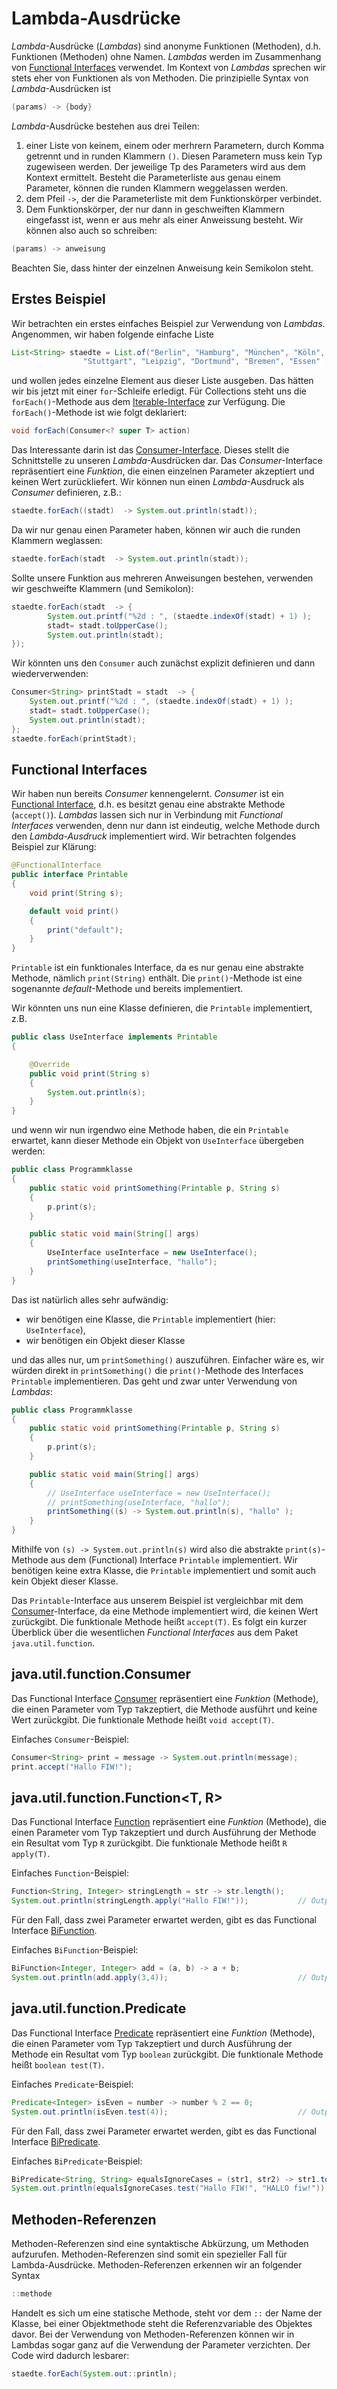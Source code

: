 # Lambda-Ausdrücke

*Lambda*-Ausdrücke (*Lambdas*) sind anonyme Funktionen (Methoden), d.h. Funktionen (Methoden) ohne Namen. *Lambdas* werden im Zusammenhang von [Functional Interfaces](interfaces.md#functional-interfaces) verwendet. Im Kontext von *Lambdas* sprechen wir stets eher von Funktionen als von Methoden. Die prinzipielle Syntax von *Lambda*-Ausdrücken ist

```java
(params) -> {body}
```

*Lambda*-Ausdrücke bestehen aus drei Teilen:

1. einer Liste von keinem, einem oder merhrern Parametern, durch Komma getrennt und in runden Klammern `()`. Diesen Parametern muss kein Typ zugewiseen werden. Der jeweilige Tp des Parameters wird aus dem Kontext ermittelt. Besteht die Parameterliste aus genau einem Parameter, können die runden Klammern weggelassen werden.
2. dem Pfeil `->`, der die Parameterliste mit dem Funktionskörper verbindet.
3. Dem Funktionskörper, der nur dann in geschweiften Klammern eingefasst ist, wenn er aus mehr als einer Anweissung besteht. Wir können also auch so schreiben:


```java
(params) -> anweisung
```

Beachten Sie, dass hinter der einzelnen Anweisung kein Semikolon steht. 

## Erstes Beispiel

Wir betrachten ein erstes einfaches Beispiel zur Verwendung von *Lambdas*. Angenommen, wir haben folgende einfache Liste 

```java
List<String> staedte = List.of("Berlin", "Hamburg", "München", "Köln", "Frankfurt am Main", "Düsseldorf",
                "Stuttgart", "Leipzig", "Dortmund", "Bremen", "Essen" ,"Dresden");
```

und wollen jedes einzelne Element aus dieser Liste ausgeben. Das hätten wir bis jetzt mit einer `for`-Schleife erledigt. Für Collections steht uns die `forEach()`-Methode aus dem [Iterable-Interface](https://docs.oracle.com/javase/8/docs/api/java/lang/Iterable.html) zur Verfügung. Die `forEach()`-Methode ist wie folgt deklariert:

```java
void forEach(Consumer<? super T> action)
```

Das Interessante darin ist das [Consumer-Interface](https://docs.oracle.com/javase/8/docs/api/java/util/function/Consumer.html). Dieses stellt die Schnittstelle zu unseren *Lambda*-Ausdrücken dar. Das *Consumer*-Interface repräsentiert eine *Funktion*, die einen einzelnen Parameter akzeptiert und keinen Wert zurückliefert. Wir können nun einen *Lambda*-Ausdruck als *Consumer* definieren, z.B.:

```java
staedte.forEach((stadt)  -> System.out.println(stadt));
``` 

Da wir nur genau einen Parameter haben, können wir auch die runden Klammern weglassen: 

```java
staedte.forEach(stadt  -> System.out.println(stadt));
``` 

Sollte unsere Funktion aus mehreren Anweisungen bestehen, verwenden wir geschweifte Klammern (und Semikolon):

```java
staedte.forEach(stadt  -> {
        System.out.printf("%2d : ", (staedte.indexOf(stadt) + 1) );
        stadt= stadt.toUpperCase();
        System.out.println(stadt);
});
```

Wir könnten uns den `Consumer` auch zunächst explizit definieren und dann wiederverwenden:

```java
Consumer<String> printStadt = stadt  -> {
    System.out.printf("%2d : ", (staedte.indexOf(stadt) + 1) );
    stadt= stadt.toUpperCase();
    System.out.println(stadt);
};
staedte.forEach(printStadt);
```

## Functional Interfaces

Wir haben nun bereits *Consumer* kennengelernt. *Consumer* ist ein [Functional Interface](interfaces.md#functional-interfaces), d.h. es besitzt genau eine abstrakte Methode (`accept()`). *Lambdas* lassen sich nur in Verbindung mit *Functional Interfaces* verwenden, denn nur dann ist eindeutig, welche Methode durch den *Lambda-Ausdruck* implementiert wird. Wir betrachten folgendes Beispiel zur Klärung:

```java
@FunctionalInterface
public interface Printable
{
    void print(String s);

    default void print()
    {
        print("default");
    }
}
```

`Printable` ist ein funktionales Interface, da es nur genau eine abstrakte Methode, nämlich `print(String)` enthält. Die `print()`-Methode ist eine sogenannte *default*-Methode und bereits implementiert. 

Wir könnten uns nun eine Klasse definieren, die `Printable` implementiert, z.B. 

```java
public class UseInterface implements Printable
{

    @Override
    public void print(String s)
    {
        System.out.println(s);
    }
}
```

und wenn wir nun irgendwo eine Methode haben, die ein `Printable` erwartet, kann dieser Methode ein Objekt von `UseInterface` übergeben werden:

```java
public class Programmklasse
{
    public static void printSomething(Printable p, String s)
    {
        p.print(s);
    }

    public static void main(String[] args)
    {
        UseInterface useInterface = new UseInterface();
        printSomething(useInterface, "hallo");
    }
}
```

Das ist natürlich alles sehr aufwändig:

- wir benötigen eine Klasse, die `Printable` implementiert (hier: `UseInterface`),
- wir benötigen ein Objekt dieser Klasse 

und das alles nur, um `printSomething()` auszuführen. Einfacher wäre es, wir würden direkt in `printSomething()` die `print()`-Methode des Interfaces `Printable` implementieren. Das geht und zwar unter Verwendung von *Lambdas*:

```java
public class Programmklasse
{
    public static void printSomething(Printable p, String s)
    {
        p.print(s);
    }

    public static void main(String[] args)
    {
        // UseInterface useInterface = new UseInterface();
        // printSomething(useInterface, "hallo");
        printSomething((s) -> System.out.println(s), "hallo" );
    }
}
```


Mithilfe von `(s) -> System.out.println(s)` wird also die abstrakte `print(s)`-Methode aus dem (Functional) Interface `Printable` implementiert. Wir benötigen keine extra Klasse, die `Printable` implementiert und somit auch kein Objekt dieser Klasse. 

Das `Printable`-Interface aus unserem Beispiel ist vergleichbar mit dem [Consumer](https://docs.oracle.com/en/java/javase/21/docs/api/java.base/java/util/function/Consumer.html)-Interface, da eine Methode implementiert wird, die keinen Wert zurückgibt. Die funktionale Methode heißt `accept(T)`. Es folgt ein kurzer Überblick über die wesentlichen *Functional Interfaces*  aus dem Paket `java.util.function`.



## java.util.function.Consumer<T>

Das Functional Interface [Consumer](https://docs.oracle.com/en/java/javase/21/docs/api/java.base/java/util/function/Consumer.html) repräsentiert eine *Funktion* (Methode), die einen Parameter vom Typ `T`akzeptiert, die Methode ausführt und keine Wert zurückgibt. Die funktionale Methode heißt `void accept(T)`. 

Einfaches `Consumer`-Beispiel:

```java
Consumer<String> print = message -> System.out.println(message);
print.accept("Hallo FIW!");
```

## java.util.function.Function<T, R>

Das Functional Interface [Function](https://docs.oracle.com/en/java/javase/21/docs/api/java.base/java/util/function/Function.html) repräsentiert eine *Funktion* (Methode), die einen Parameter vom Typ `T`akzeptiert und durch Ausführung der Methode ein Resultat vom Typ `R` zurückgibt. Die funktionale Methode heißt `R apply(T)`. 

Einfaches `Function`-Beispiel:

```java
Function<String, Integer> stringLength = str -> str.length();
System.out.println(stringLength.apply("Hallo FIW!"));           // Output: 10
```


Für den Fall, dass zwei Parameter erwartet werden, gibt es das Functional Interface [BiFunction](https://docs.oracle.com/en/java/javase/24/docs/api/java.base/java/util/function/BiFunction.html). 


Einfaches `BiFunction`-Beispiel:

```java
BiFunction<Integer, Integer> add = (a, b) -> a + b;
System.out.println(add.apply(3,4));                             // Output: 7
```


## java.util.function.Predicate<T>

Das Functional Interface [Predicate](https://docs.oracle.com/en/java/javase/24/docs/api/java.base/java/util/function/Predicate.html) repräsentiert eine *Funktion* (Methode), die einen Parameter vom Typ `T`akzeptiert und durch Ausführung der Methode ein Resultat vom Typ `boolean` zurückgibt. Die funktionale Methode heißt `boolean test(T)`. 

Einfaches `Predicate`-Beispiel:

```java
Predicate<Integer> isEven = number -> number % 2 == 0;
System.out.println(isEven.test(4));                             // Output: true
```

Für den Fall, dass zwei Parameter erwartet werden, gibt es das Functional Interface [BiPredicate](https://docs.oracle.com/en/java/javase/24/docs/api/java.base/java/util/function/BiPredicate.html). 


Einfaches `BiPredicate`-Beispiel:

```java
BiPredicate<String, String> equalsIgnoreCases = (str1, str2) -> str1.toLowerCase().equals(str2.toLowerCase());
System.out.println(equalsIgnoreCases.test("Hallo FIW!", "HALLO fiw!"));                             // Output: true
```


## Methoden-Referenzen

Methoden-Referenzen sind eine syntaktische Abkürzung, um Methoden aufzurufen. Methoden-Referenzen sind somit ein spezieller Fall für Lambda-Ausdrücke. Methoden-Referenzen erkennen wir an folgender Syntax 

```java
::methode
```

Handelt es sich um eine statische Methode, steht vor dem `::` der Name der Klasse, bei einer Objektmethode steht die Referenzvariable des Objektes davor. 
Bei der Verwendung von Methoden-Referenzen können wir in Lambdas sogar ganz auf die Verwendung der Parameter verzichten. Der Code wird dadurch lesbarer:

```java
staedte.forEach(System.out::println);
```